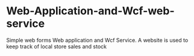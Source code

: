# Web-Application-and-Wcf-web-service
Simple web forms Web application and Wcf Service. A website is used to keep track of local store sales and stock 

